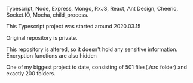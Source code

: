 Typescript, Node, Express, Mongo, RxJS, React, Ant Design, Cheerio, Socket.IO, Mocha, child_process.

This Typescript project was started around 2020.03.15

Original repository is private.

This repository is altered, so it doesn't hold any sensitive information.
Encryption functions are also hidden

One of my biggest project to date, consisting of 501 files(./src folder) and exactly 200 folders.
